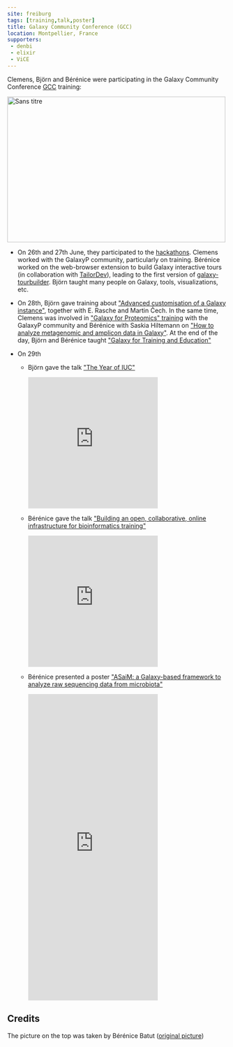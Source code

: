```yaml
---
site: freiburg
tags: [training,talk,poster]
title: Galaxy Community Conference (GCC)
location: Montpellier, France
supporters:
 - denbi
 - elixir
 - ViCE
---
```


Clemens, Björn and Bérénice were participating in the Galaxy Community Conference [GCC](https://gcc2017.sciencesconf.org) training:

<div class="multiple-img">
    <a data-flickr-embed="true"  href="https://www.flickr.com/photos/134305289@N03/34817510423/in/album-72157685584858176/" title="Sans titre"><img src="https://farm5.staticflickr.com/4124/34817510423_9bbca98cd6.jpg" width="500" height="333" alt="Sans titre"></a><script async src="//embedr.flickr.com/assets/client-code.js" charset="utf-8"></script>
</div>

- On 26th and 27th June, they participated to the [hackathons](https://gcc2017.sciencesconf.org/resource/page/id/10). Clemens worked with the GalaxyP community, particularly on training. Bérénice worked on the web-browser extension to build Galaxy interactive tours (in collaboration with [TailorDev](https://tailordev.fr/)), leading to the first version of [galaxy-tourbuilder](https://github.com/TailorDev/galaxy-tourbuilder). Björn taught many people on Galaxy, tools, visualizations, etc. 

- On 28th, Björn gave training about ["Advanced customisation of a Galaxy instance"](https://gcc2017.sched.com/event/9muI/advanced-customisation-of-a-galaxy-instance), together with E. Rasche and Martin Čech. In the same time, Clemens was involved in ["Galaxy for Proteomics" training](https://gcc2017.sched.com/event/9n0M/galaxy-for-proteomics) with the GalaxyP community and Bérénice with Saskia Hiltemann on ["How to analyze metagenomic and amplicon data in Galaxy"](https://gcc2017.sched.com/event/9n0O/how-to-analyze-metagenomic-and-amplicon-data-in-galaxy). At the end of the day, Björn and Bérénice taught ["Galaxy for Training and Education"](https://gcc2017.sched.com/event/9n1K/galaxy-for-training-and-education)

- On 29th
    - Björn gave the talk ["The Year of IUC"](https://gcc2017.sched.com/event/B57a/the-year-of-iuc)

        <div class="multiple-img">
            <embed src="https://docs.google.com/presentation/d/1Cukqqy8wPZCMSOenvzR0lbD6ru5byXxXkXCV7Y9jrrc/preview?usp=embed_googleplus" width="65%" height="300px">
        </div>

    - Bérénice gave the talk ["Building an open, collaborative, online infrastructure for bioinformatics training"](https://f1000research.com/slides/6-1169)

        <div class="multiple-img">
            <embed src="https://bebatut-slides.github.io/gcc_06_17/#/1" width="65%" height="300px">
        </div>

    - Bérénice presented a poster ["ASaiM: a Galaxy-based framework to analyze raw sequencing data from microbiota"](https://f1000research.com/posters/6-1170)

        <div class="multiple-img">
            <embed src="https://d1hiluowqo0t4b.cloudfront.net/posters/docs/f1000research-169624.pdf" width="65%" height="700px" type='application/pdf'>
        </div>

## Credits

The picture on the top was taken by Bérénice Batut ([original picture](https://flic.kr/p/V3GQPR))
